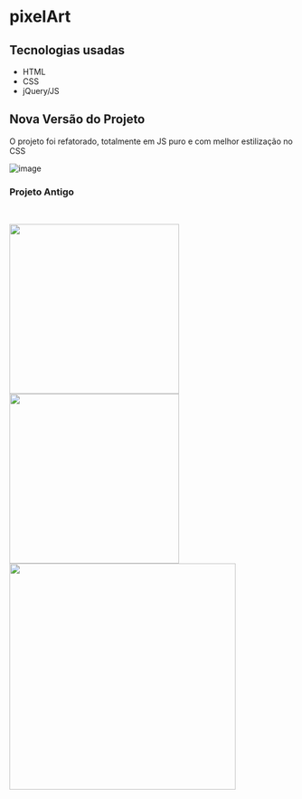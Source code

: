 # pixelArt

<h2>Tecnologias usadas</h2>

<ul>
    <li>HTML</li>
    <li>CSS</li>
    <li>jQuery/JS</li>
</ul>

<h2> Nova Versão do Projeto </h2>
<p> O projeto foi refatorado, totalmente em JS puro e com melhor estilização no CSS </p>

![image](https://user-images.githubusercontent.com/64391583/99085575-2080a500-25a7-11eb-8101-c8aaa297b8cb.png)


<h3>
   Projeto Antigo
</h3>    

<br>
<p float="left">
  <img src="https://user-images.githubusercontent.com/64391583/95399211-0d125800-08de-11eb-9262-49abb5910d93.jpeg" width="300" height="auto" />
  <img src="https://user-images.githubusercontent.com/64391583/95399694-1d770280-08df-11eb-84b6-6a376fa29683.jpeg" width="300" height="auto" /> 
  <img src="https://user-images.githubusercontent.com/64391583/95400034-01279580-08e0-11eb-8dd4-09df733ba873.gif"  width="400" height="auto"/>
 
</p>



